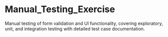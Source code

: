 # Manual_Testing_Exercise
Manual testing of form validation and UI functionality, covering exploratory, unit, and integration testing with detailed test case documentation.
